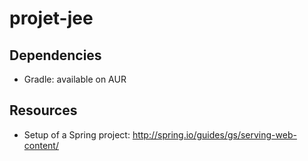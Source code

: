 projet-jee
==========

Dependencies
------------
* Gradle: available on AUR

Resources
----------

* Setup of a Spring project: http://spring.io/guides/gs/serving-web-content/
